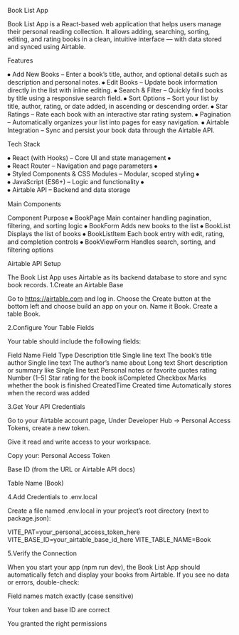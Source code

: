 Book List App

Book List App is a React-based web application that helps users manage their personal reading collection. It allows adding, searching, sorting, editing, and rating books in a clean, intuitive interface — with data stored and synced using Airtable.

Features

⦁	Add New Books – Enter a book’s title, author, and optional details such as description and personal notes.
⦁	Edit Books – Update book information directly in the list with inline editing.
⦁	Search & Filter – Quickly find books by title using a responsive search field.
⦁	Sort Options – Sort your list by title, author, rating, or date added, in ascending or descending order.
⦁	Star Ratings – Rate each book with an interactive star rating system.
⦁	Pagination – Automatically organizes your list into pages for easy navigation.
⦁	Airtable Integration – Sync and persist your book data through the Airtable API.

Tech Stack

⦁	React (with Hooks) – Core UI and state management
⦁	
⦁	React Router – Navigation and page parameters
⦁	
⦁	Styled Components & CSS Modules – Modular, scoped styling
⦁	
⦁	JavaScript (ES6+) – Logic and functionality
⦁	
⦁	Airtable API – Backend and data storage


Main Components

Component	           Purpose
⦁	BookPage	Main container handling pagination, filtering, and sorting logic
⦁	BookForm	Adds new books to the list
⦁	BookList	Displays the list of books
⦁	BookListItem	Each book entry with edit, rating, and completion controls
⦁	BookViewForm	Handles search, sorting, and filtering options

Airtable API Setup

The Book List App uses Airtable as its backend database to store and sync book records.
1.Create an Airtable Base

Go to https://airtable.com
 and log in.
Choose the Create button at the bottom left and choose build an app on your on.
Name it Book.
Create a table Book.

2.Configure Your Table Fields

Your table should include the following fields:

Field Name      Field Type	          Description
title	       Single line text	     The book’s title
author	     Single line text	     The author’s name
about	       Long text	           Short description or summary
like	       Single line text	      Personal notes or favorite quotes
rating	     Number (1–5)	Star      rating for the book
isCompleted	 Checkbox	              Marks whether the book is finished
CreatedTime	 Created time	        Automatically stores when the record was added

3.Get Your API Credentials
 
Go to your Airtable account page,
Under Developer Hub → Personal Access Tokens, create a new token.

Give it read and write access to your workspace.

Copy your:  Personal Access Token

Base ID (from the URL or Airtable API docs)

Table Name (Book)

4.Add Credentials to .env.local

Create a file named .env.local in your project’s root directory (next to package.json):

VITE_PAT=your_personal_access_token_here
VITE_BASE_ID=your_airtable_base_id_here
VITE_TABLE_NAME=Book

5.Verify the Connection

When you start your app (npm run dev), the Book List App should automatically fetch and display your books from Airtable.
If you see no data or errors, double-check:

Field names match exactly (case sensitive)

Your token and base ID are correct

You granted the right permissions

